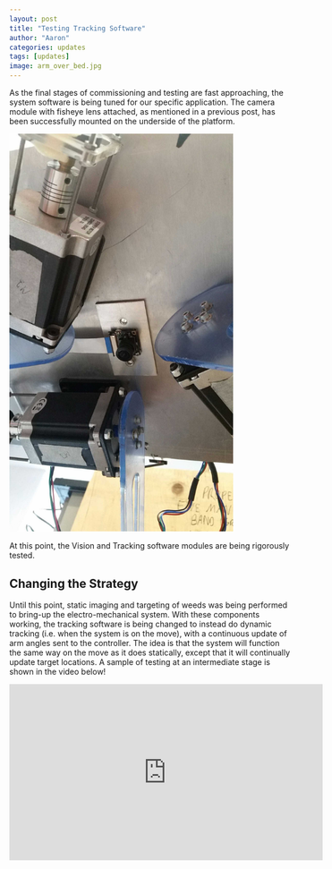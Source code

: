 ```yaml
---
layout: post
title: "Testing Tracking Software"
author: "Aaron"
categories: updates
tags: [updates]
image: arm_over_bed.jpg
---
```


As the final stages of commissioning and testing are fast approaching, the system software is being tuned for our specific application. The camera module with fisheye lens attached, as mentioned in a previous post, has been successfully mounted on the underside of the platform.

<img src="/assets/img/fisheye_mounted.jpg" alt="drawing" width="400"/>

At this point, the Vision and Tracking software modules are being rigorously tested.

## Changing the Strategy
Until this point, static imaging and targeting of weeds was being performed to bring-up the electro-mechanical system. With these components working, the tracking software is being changed to instead do dynamic tracking (i.e. when the system is on the move), with a continuous update of arm angles sent to the controller. The idea is that the system will function the same way on the move as it does statically, except that it will continually update target locations. A sample of testing at an intermediate stage is shown in the video below!

<iframe width="560" height="315" src="https://www.youtube.com/embed/jqSeTDt2_OY" frameborder="0" allow="accelerometer; autoplay; encrypted-media; gyroscope; picture-in-picture" allowfullscreen></iframe>
